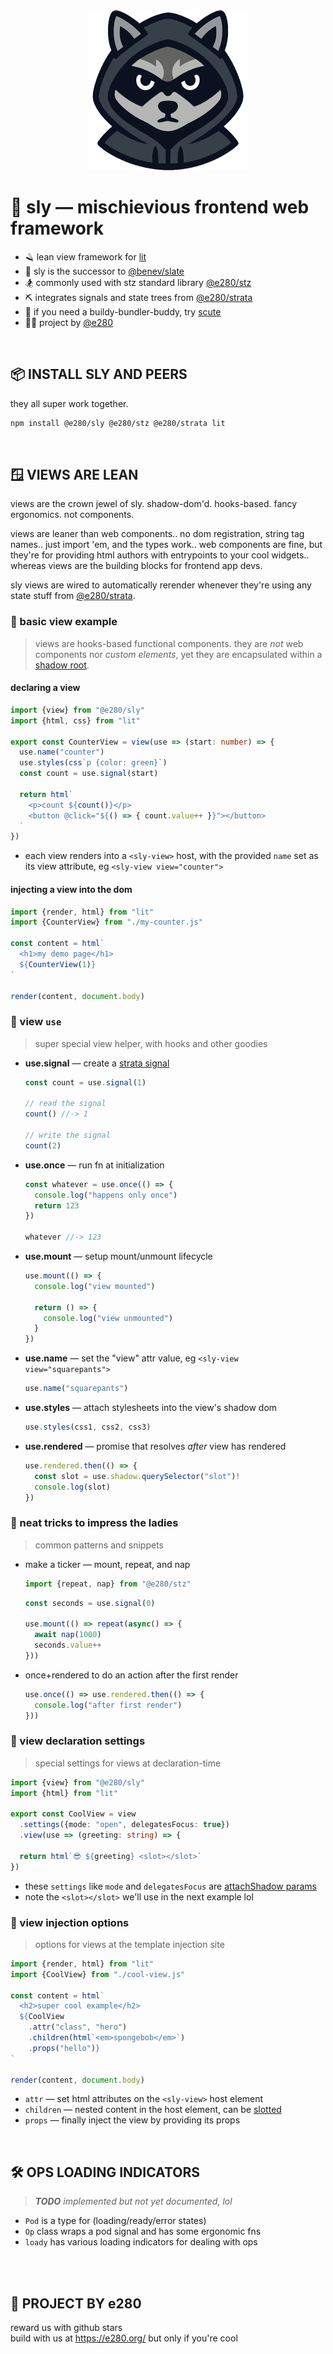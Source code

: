 
<div align="center"><img alt="" width="256" src="./assets/favicon.png"/></div>

# 🦝 sly — mischievious frontend web framework
- 🪒 lean view framework for [lit](https://lit.dev/)
- 🌅 sly is the successor to [@benev/slate](https://github.com/benevolent-games/slate)
- 🏂 commonly used with stz standard library [@e280/stz](https://github.com/e280/stz)
- ⛏️ integrates signals and state trees from [@e280/strata](https://github.com/e280/strata)
- 🐢 if you need a buildy-bundler-buddy, try [scute](https://github.com/e280/scute)
- 🧑‍💻 project by [@e280](https://e280.org/)

<br/>

## 📦 INSTALL SLY AND PEERS
they all super work together.

```sh
npm install @e280/sly @e280/stz @e280/strata lit
```

<br/>

## 🪟 VIEWS ARE LEAN
views are the crown jewel of sly. shadow-dom'd. hooks-based. fancy ergonomics. not components.

views are leaner than web components.. no dom registration, string tag names.. just import 'em, and the types work.. web components are fine, but they're for providing html authors with entrypoints to your cool widgets.. whereas views are the building blocks for frontend app devs.

sly views are wired to automatically rerender whenever they're using any state stuff from [@e280/strata](https://github.com/e280/strata).

### 🍋 basic view example
> views are hooks-based functional components. they are *not* web components nor *custom elements*, yet they are encapsulated within a [shadow root](https://developer.mozilla.org/en-US/docs/Web/API/Web_components/Using_shadow_DOM).

#### declaring a view
```ts
import {view} from "@e280/sly"
import {html, css} from "lit"

export const CounterView = view(use => (start: number) => {
  use.name("counter")
  use.styles(css`p {color: green}`)
  const count = use.signal(start)

  return html`
    <p>count ${count()}</p>
    <button @click="${() => { count.value++ }}"></button>
  `
})
```
- each view renders into a `<sly-view>` host, with the provided `name` set as its view attribute, eg `<sly-view view="counter">`

#### injecting a view into the dom
```ts
import {render, html} from "lit"
import {CounterView} from "./my-counter.js"

const content = html`
  <h1>my demo page</h1>
  ${CounterView(1)}
`

render(content, document.body)
```

### 🍋 view `use`
> super special view helper, with hooks and other goodies

- **use.signal** — create a [strata signal](https://github.com/e280/strata)
    ```ts
    const count = use.signal(1)

    // read the signal
    count() //-> 1

    // write the signal
    count(2)
    ```
- **use.once** — run fn at initialization
    ```ts
    const whatever = use.once(() => {
      console.log("happens only once")
      return 123
    })

    whatever //-> 123
    ```
- **use.mount** — setup mount/unmount lifecycle
    ```ts
    use.mount(() => {
      console.log("view mounted")

      return () => {
        console.log("view unmounted")
      }
    })
    ```
- **use.name** — set the "view" attr value, eg `<sly-view view="squarepants">`
    ```ts
    use.name("squarepants")
    ```
- **use.styles** — attach stylesheets into the view's shadow dom
    ```ts
    use.styles(css1, css2, css3)
    ```
- **use.rendered** — promise that resolves *after* view has rendered
    ```ts
    use.rendered.then(() => {
      const slot = use.shadow.querySelector("slot")!
      console.log(slot)
    })
    ```

### 🍋 neat tricks to impress the ladies
> common patterns and snippets

- make a ticker — mount, repeat, and nap
    ```ts
    import {repeat, nap} from "@e280/stz"
    ```
    ```ts
    const seconds = use.signal(0)

    use.mount(() => repeat(async() => {
      await nap(1000)
      seconds.value++
    }))
    ```
- once+rendered to do an action after the first render
    ```ts
    use.once(() => use.rendered.then(() => {
      console.log("after first render")
    }))
    ```

### 🍋 view declaration settings
> special settings for views at declaration-time

```ts
import {view} from "@e280/sly"
import {html} from "lit"

export const CoolView = view
  .settings({mode: "open", delegatesFocus: true})
  .view(use => (greeting: string) => {

  return html`😎 ${greeting} <slot></slot>`
})
```
- these `settings` like `mode` and `delegatesFocus` are [attachShadow params](https://developer.mozilla.org/en-US/docs/Web/API/Element/attachShadow#parameters)
- note the `<slot></slot>` we'll use in the next example lol

### 🍋 view injection options
> options for views at the template injection site

```ts
import {render, html} from "lit"
import {CoolView} from "./cool-view.js"

const content = html`
  <h2>super cool example</h2>
  ${CoolView
    .attr("class", "hero")
    .children(html`<em>spongebob</em>`)
    .props("hello")}
`

render(content, document.body)
```
- `attr` — set html attributes on the `<sly-view>` host element
- `children` — nested content in the host element, can be [slotted](https://developer.mozilla.org/en-US/docs/Web/API/Web_components/Using_templates_and_slots)
- `props` — finally inject the view by providing its props

<br/>

## 🛠️ OPS LOADING INDICATORS
> ***TODO*** *implemented but not yet documented, lol*
- `Pod` is a type for (loading/ready/error states)
- `Op` class wraps a pod signal and has some ergonomic fns
- `loady` has various loading indicators for dealing with ops

<br/>

<br/>

## 💖 PROJECT BY e280
reward us with github stars  
build with us at https://e280.org/ but only if you're cool  

